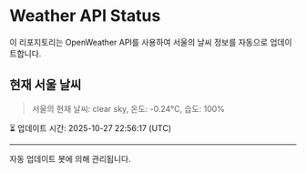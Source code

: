 
# Weather API Status

이 리포지토리는 OpenWeather API를 사용하여 서울의 날씨 정보를 자동으로 업데이트합니다.

## 현재 서울 날씨
> 서울의 현재 날씨: clear sky, 온도: -0.24°C, 습도: 100%

⏳ 업데이트 시간: 2025-10-27 22:56:17 (UTC)

---
자동 업데이트 봇에 의해 관리됩니다.
